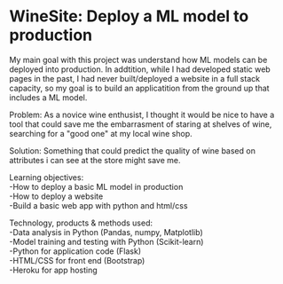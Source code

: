 # WineSite: Deploy a ML model to production

My main goal with this project was understand how ML models can be deployed into production. In addtition, while I had developed static web pages in the past, I had never built/deployed a website in a full stack capacity, so my goal is to build an applicatition from the ground up that includes a ML model. 

Problem: As a novice wine enthusist, I thought it would be nice to have a tool that could save me the embarrasment of staring at shelves of wine, searching for a "good one" at my local wine shop. 

Solution: Something that could predict the quality of wine based on attributes i can see at the store might save me.

Learning objectives:
<br>-How to deploy a basic ML model in production 
<br>-How to deploy a website
<br>-Build a basic web app with python and html/css

Technology, products & methods used:
<br>-Data analysis in Python (Pandas, numpy, Matplotlib) 
<br>-Model training and testing with Python (Scikit-learn)
<br>-Python for application code (Flask)
<br>-HTML/CSS for front end (Bootstrap)
<br>-Heroku for app hosting
